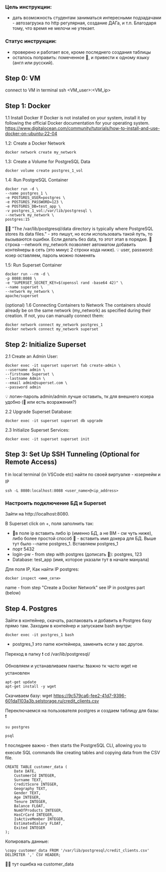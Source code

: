 ### Цель инструкции:
- дать возможность студентам заниматься интересными подзадачами - автозагрузка по http регулярная, создание ДАГа, и т.п. Благодаря тому, что время не мелочи не утекает.
### Статус инструкции:
- проверено и работает все, кроме последнего создания таблицы
- осталось поправить: помеченное 🚧, и привести к одному языку (англ или русский).


## Step 0: VM
connect to VM in terminal 
ssh <VM_user>:<VM_ip>

## Step 1: Docker

1.1 Install Docker
If Docker is not installed on your system, install it by following the official Docker documentation for your operating system.
https://www.digitalocean.com/community/tutorials/how-to-install-and-use-docker-on-ubuntu-22-04

1.2: Create a Docker Network
 
```
docker network create my_network
```

1.3: Create a Volume for PostgreSQL Data
 
```
docker volume create postgres_1_vol
``` 

1.4: Run PostgreSQL Container
 
```
docker run -d \
--name postgres_1 \
-e POSTGRES_USER=postgres \
-e POSTGRES_PASSWORD=123 \
-e POSTGRES_DB=test_app \
-v postgres_1_vol:/var/lib/postgresql \
--network my_network \
postgres:15
```
🧨💪 "The /var/lib/postgresql/data directory is typically where PostgreSQL stores its data files." - это пишут, но если использовать такой путь, то вызываются ошибки. Если делать без data, то этот этап в порядке.
💪 строка --network my_network позволяет автоматом добавить контейнеры в сеть (это минус 2 строки кода ниже).
💡 user, password: юзер оставляем, пароль можно поменять

1.5: Run Superset Container
 
```
docker run --rm -d \
-p 8088:8088 \
-e "SUPERSET_SECRET_KEY=$(openssl rand -base64 42)" \
--name superset \
--network my_network \
apache/superset
```

(optional) 1.6 Connecting Containers to Network
The containers should already be on the same network (my_network) as specified during their creation. If not, you can manually connect them:
 
```
docker network connect my_network postgres_1
docker network connect my_network superset
```

## Step 2: Initialize Superset
2.1 Create an Admin User:
 
```
docker exec -it superset superset fab create-admin \
--username admin \
--firstname Superset \
--lastname Admin \
--email admin@superset.com \
--password admin
```
💡 логин-пароль admin/admin лучше оставить, тк для внешнего юзера удобно (🚧 или есть возражения?)

2.2 Upgrade Superset Database:
 
```
docker exec -it superset superset db upgrade
```

2.3 Initialize Superset Services:
 
```
docker exec -it superset superset init
```

## Step 3: Set Up SSH Tunneling (Optional for Remote Access)
❗️ in local terminal (in VSCode etc)
найти по своей виртуалке - юзернейм и IP
 
```
ssh -L 8080:localhost:8088 <user_name>@<ip_address>
```
### Настроить подключение БД и Superset 
Зайти на http://localhost:8080.

В Superset click on +, поля заполнить так:
- 💪в полe ip вставить либо ip (именно БД, а не ВМ - см чуть ниже), либо более простой способ 💪 - вставить имя докера для БД. Выше тут было --name postgres_1. Вставляем postgres_1
- порт 5432
- login-pw - from step with postgres (дописать 🚧): postgres, 123
- Database: test_app (имя, которое указали тут в начале мануала)



Для поля IP, Как найти IP postgres: 

```
docker inspect <имя_сети>
```
name - from step "Create a Docker Network"
see IP in postgres part (below)


## Step 4. Postgres

Зайти в контейнер, скачать, распаковать и добавить в Postgres базу прямо там. Заходим в контейнер и запускаем bash внутри:
```
docker exec -it postgres_1 bash

```
- postgres_1 это name контейнера, заменить если у вас другое.

Переход в папку ❗️
cd /var/lib/postgresql/

Обновляем и устанавливаем пакеты: 
❗️важно тк часто wget не установлен
```
apt-get update
apt-get install -y wget
```

Скачиваем базу:
wget https://9c579ca6-fee2-41d7-9396-601da1103a3b.selstorage.ru/credit_clients.csv

Переключаемся на пользователя postgres и создаем таблицу для базы: 
❗️
```
su postgres
```
```
psql 
```
❗️ последнее важно - then starts the PostgreSQL CLI, allowing you to execute SQL commands like creating tables and copying data from the CSV file.


```
CREATE TABLE customer_data (
    Date DATE,
    CustomerId INTEGER,
    Surname TEXT,
    CreditScore INTEGER,
    Geography TEXT,
    Gender TEXT,
    Age INTEGER,
    Tenure INTEGER,
    Balance FLOAT,
    NumOfProducts INTEGER,
    HasCrCard INTEGER,
    IsActiveMember INTEGER,
    EstimatedSalary FLOAT,
    Exited INTEGER
);
```


Копировать данные: 
```
\copy customer_data FROM '/var/lib/postgresql/credit_clients.csv' DELIMITER ',' CSV HEADER;
```
🚧🚧 тут ошибка на customer_data

```

